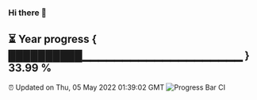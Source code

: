 ### Hi there 👋
⏳ Year progress { ██████████▁▁▁▁▁▁▁▁▁▁▁▁▁▁▁▁▁▁▁▁ } 33.99 %
---
⏰ Updated on Thu, 05 May 2022 01:39:02 GMT
![Progress Bar CI](https://github.com/liununu/liununu/workflows/Progress%20Bar%20CI/badge.svg)
